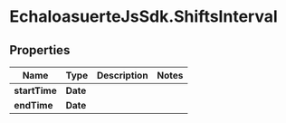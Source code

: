 # EchaloasuerteJsSdk.ShiftsInterval

## Properties

Name | Type | Description | Notes
------------ | ------------- | ------------- | -------------
**startTime** | **Date** |  | 
**endTime** | **Date** |  | 


